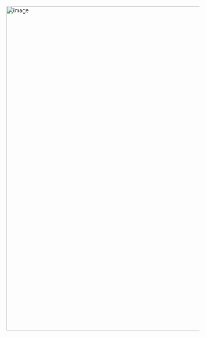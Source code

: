 <img width="845" alt="image" src="https://github.com/user-attachments/assets/d58ec7f4-8ecc-42b7-b048-28c3d7d68622">


